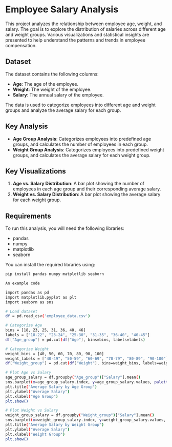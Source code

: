 # Employee Salary Analysis

This project analyzes the relationship between employee age, weight, and salary. The goal is to explore the distribution of salaries across different age and weight groups. Various visualizations and statistical insights are presented to help understand the patterns and trends in employee compensation.

## Dataset

The dataset contains the following columns:

- **Age**: The age of the employee.
- **Weight**: The weight of the employee.
- **Salary**: The annual salary of the employee.

The data is used to categorize employees into different age and weight groups and analyze the average salary for each group.

## Key Analysis

- **Age Group Analysis**: Categorizes employees into predefined age groups, and calculates the number of employees in each group.
- **Weight Group Analysis**: Categorizes employees into predefined weight groups, and calculates the average salary for each weight group.

## Key Visualizations

1. **Age vs. Salary Distribution**: A bar plot showing the number of employees in each age group and their corresponding average salary.
2. **Weight vs. Salary Distribution**: A bar plot showing the average salary for each weight group.

## Requirements

To run this analysis, you will need the following libraries:

- pandas
- numpy
- matplotlib
- seaborn

You can install the required libraries using:

```bash
pip install pandas numpy matplotlib seaborn

An example code

import pandas as pd
import matplotlib.pyplot as plt
import seaborn as sns

# Load dataset
df = pd.read_csv('employee_data.csv')

# Categorize Age
bins = [18, 23, 25, 31, 36, 40, 46]
labels = ["18-22", "23-24", "25-30", "31-35", "36-40", "40-45"]
df["Age_group"] = pd.cut(df["Age"], bins=bins, labels=labels)

# Categorize Weight
weight_bins = [40, 50, 60, 70, 80, 90, 100]
weight_labels = ["40-49", "50-59", "60-69", "70-79", "80-89", "90-100"]
df["Weight_group"] = pd.cut(df["Weight"], bins=weight_bins, labels=weight_labels, right=False)

# Plot Age vs Salary
age_group_salary = df.groupby("Age_group")["Salary"].mean()
sns.barplot(x=age_group_salary.index, y=age_group_salary.values, palette="Set2")
plt.title("Average Salary by Age Group")
plt.ylabel("Average Salary")
plt.xlabel("Age Group")
plt.show()

# Plot Weight vs Salary
weight_group_salary = df.groupby("Weight_group")["Salary"].mean()
sns.barplot(x=weight_group_salary.index, y=weight_group_salary.values, palette="Set2")
plt.title("Average Salary by Weight Group")
plt.ylabel("Average Salary")
plt.xlabel("Weight Group")
plt.show()
